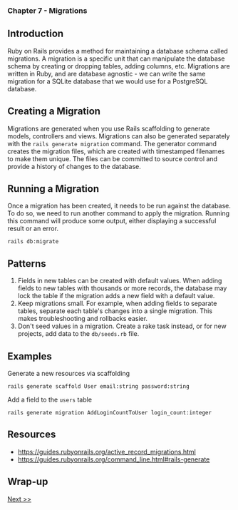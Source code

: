 ### Chapter 7 - Migrations

## Introduction

Ruby on Rails provides a method for maintaining a database schema called migrations. A migration is a specific unit that can manipulate the database schema by creating or dropping tables, adding columns, etc. Migrations are written in Ruby, and are database agnostic - we can write the same migration for a SQLite database that we would use for a PostgreSQL database.

## Creating a Migration

Migrations are generated when you use Rails scaffolding to generate models, controllers and views. Migrations can also be generated separately with the `rails generate migration` command. The generator command creates the migration files, which are created with timestamped filenames to make them unique. The files can be committed to source control and provide a history of changes to the database.

## Running a Migration

Once a migration has been created, it needs to be run against the database. To do so, we need to run another command to apply the migration. Running this command will produce some output, either displaying a successful result or an error.

```
rails db:migrate
```

## Patterns

1. Fields in new tables can be created with default values. When adding fields to new tables with thousands or more records, the database may lock the table if the migration adds a new field with a default value.
1. Keep migrations small. For example, when adding fields to separate tables, separate each table's changes into a single migration. This makes troubleshooting and rollbacks easier.
1. Don't seed values in a migration. Create a rake task instead, or for new projects, add data to the `db/seeds.rb` file.

## Examples

Generate a new resources via scaffolding

```
rails generate scaffold User email:string password:string
```

Add a field to the `users` table

```
rails generate migration AddLoginCountToUser login_count:integer
```

## Resources

* https://guides.rubyonrails.org/active_record_migrations.html
* https://guides.rubyonrails.org/command_line.html#rails-generate

## Wrap-up

[Next >>](090-chapter-08.md)
